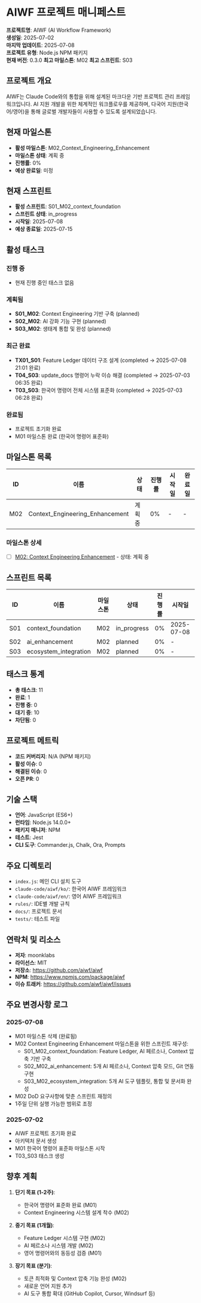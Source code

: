 # AIWF 프로젝트 매니페스트

**프로젝트명**: AIWF (AI Workflow Framework)  
**생성일**: 2025-07-02  
**마지막 업데이트**: 2025-07-08  
**프로젝트 유형**: Node.js NPM 패키지  
**현재 버전**: 0.3.0
**최고 마일스톤**: M02
**최고 스프린트**: S03

## 프로젝트 개요

AIWF는 Claude Code와의 통합을 위해 설계된 마크다운 기반 프로젝트 관리 프레임워크입니다. AI 지원 개발을 위한 체계적인 워크플로우를 제공하며, 다국어 지원(한국어/영어)을 통해 글로벌 개발자들이 사용할 수 있도록 설계되었습니다.

## 현재 마일스톤

- **활성 마일스톤**: M02_Context_Engineering_Enhancement
- **마일스톤 상태**: 계획 중
- **진행률**: 0%
- **예상 완료일**: 미정

## 현재 스프린트

- **활성 스프린트**: S01_M02_context_foundation
- **스프린트 상태**: in_progress
- **시작일**: 2025-07-08
- **예상 종료일**: 2025-07-15

## 활성 태스크

### 진행 중

- 현재 진행 중인 태스크 없음

### 계획됨

- **S01_M02**: Context Engineering 기반 구축 (planned)
- **S02_M02**: AI 강화 기능 구현 (planned)  
- **S03_M02**: 생태계 통합 및 완성 (planned)

### 최근 완료

- **TX01_S01**: Feature Ledger 데이터 구조 설계 (completed → 2025-07-08 21:01 완료)
- **T04_S03**: update_docs 명령어 누락 이슈 해결 (completed → 2025-07-03 06:35 완료)
- **T03_S03**: 한국어 명령어 전체 시스템 표준화 (completed → 2025-07-03 06:28 완료)

### 완료됨

- 프로젝트 초기화 완료
- M01 마일스톤 완료 (한국어 명령어 표준화)

## 마일스톤 목록

| ID  | 이름                            | 상태    | 진행률 | 시작일     | 완료일 |
| --- | ------------------------------- | ------- | ------ | ---------- | ------ |
| M02 | Context_Engineering_Enhancement | 계획 중 | 0%     | -          | -      |

### 마일스톤 상세
- [ ] [M02: Context Engineering Enhancement](02_REQUIREMENTS/M02_Context_Engineering_Enhancement/M02_milestone_meta.md) - 상태: 계획 중

## 스프린트 목록

| ID  | 이름                          | 마일스톤 | 상태      | 진행률 | 시작일     | 완료일 |
| --- | ----------------------------- | -------- | --------- | ------ | ---------- | ------ |
| S01 | context_foundation            | M02      | in_progress | 0%     | 2025-07-08 | -      |
| S02 | ai_enhancement                | M02      | planned   | 0%     | -          | -      |
| S03 | ecosystem_integration         | M02      | planned   | 0%     | -          | -      |

## 태스크 통계

- **총 태스크**: 11
- **완료**: 1
- **진행 중**: 0
- **대기 중**: 10
- **차단됨**: 0

## 프로젝트 메트릭

- **코드 커버리지**: N/A (NPM 패키지)
- **활성 이슈**: 0
- **해결된 이슈**: 0
- **오픈 PR**: 0

## 기술 스택

- **언어**: JavaScript (ES6+)
- **런타임**: Node.js 14.0.0+
- **패키지 매니저**: NPM
- **테스트**: Jest
- **CLI 도구**: Commander.js, Chalk, Ora, Prompts

## 주요 디렉토리

- `index.js`: 메인 CLI 설치 도구
- `claude-code/aiwf/ko/`: 한국어 AIWF 프레임워크
- `claude-code/aiwf/en/`: 영어 AIWF 프레임워크
- `rules/`: IDE별 개발 규칙
- `docs/`: 프로젝트 문서
- `tests/`: 테스트 파일

## 연락처 및 리소스

- **저자**: moonklabs
- **라이선스**: MIT
- **저장소**: https://github.com/aiwf/aiwf
- **NPM**: https://www.npmjs.com/package/aiwf
- **이슈 트래커**: https://github.com/aiwf/aiwf/issues

## 주요 변경사항 로그

### 2025-07-08

- M01 마일스톤 삭제 (완료됨)
- M02 Context Engineering Enhancement 마일스톤을 위한 스프린트 재구성:
  - S01_M02_context_foundation: Feature Ledger, AI 페르소나, Context 압축 기반 구축
  - S02_M02_ai_enhancement: 5개 AI 페르소나, Context 압축 모드, Git 연동 구현
  - S03_M02_ecosystem_integration: 5개 AI 도구 템플릿, 통합 및 문서화 완성
- M02 DoD 요구사항에 맞춘 스프린트 재정의
- 1주일 단위 실행 가능한 범위로 조정

### 2025-07-02

- AIWF 프로젝트 초기화 완료
- 아키텍처 문서 생성
- M01 한국어 명령어 표준화 마일스톤 시작
- T03_S03 태스크 생성

## 향후 계획

1. **단기 목표 (1-2주)**:

   - 한국어 명령어 표준화 완료 (M01)
   - Context Engineering 시스템 설계 착수 (M02)

2. **중기 목표 (1개월)**:

   - Feature Ledger 시스템 구현 (M02)
   - AI 페르소나 시스템 개발 (M02)
   - 영어 명령어와의 동등성 검증 (M01)

3. **장기 목표 (분기)**:
   - 토큰 최적화 및 Context 압축 기능 완성 (M02)
   - 새로운 언어 지원 추가
   - AI 도구 통합 확대 (GitHub Copilot, Cursor, Windsurf 등)
